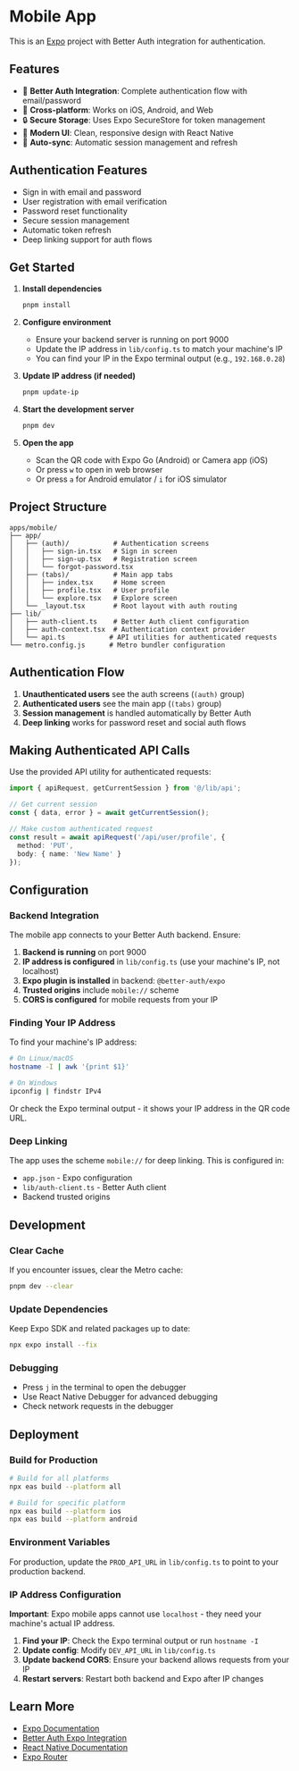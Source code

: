 # Mobile App

This is an [Expo](https://expo.dev) project with Better Auth integration for authentication.

## Features

- 🔐 **Better Auth Integration**: Complete authentication flow with email/password
- 📱 **Cross-platform**: Works on iOS, Android, and Web
- 🔒 **Secure Storage**: Uses Expo SecureStore for token management
- 🎨 **Modern UI**: Clean, responsive design with React Native
- 🔄 **Auto-sync**: Automatic session management and refresh

## Authentication Features

- Sign in with email and password
- User registration with email verification
- Password reset functionality
- Secure session management
- Automatic token refresh
- Deep linking support for auth flows

## Get Started

1. **Install dependencies**
   ```bash
   pnpm install
   ```

2. **Configure environment**
   - Ensure your backend server is running on port 9000
   - Update the IP address in `lib/config.ts` to match your machine's IP
   - You can find your IP in the Expo terminal output (e.g., `192.168.0.28`)

3. **Update IP address (if needed)**
   ```bash
   pnpm update-ip
   ```

4. **Start the development server**
   ```bash
   pnpm dev
   ```

5. **Open the app**
   - Scan the QR code with Expo Go (Android) or Camera app (iOS)
   - Or press `w` to open in web browser
   - Or press `a` for Android emulator / `i` for iOS simulator

## Project Structure

```
apps/mobile/
├── app/
│   ├── (auth)/           # Authentication screens
│   │   ├── sign-in.tsx   # Sign in screen
│   │   ├── sign-up.tsx   # Registration screen
│   │   └── forgot-password.tsx
│   ├── (tabs)/           # Main app tabs
│   │   ├── index.tsx     # Home screen
│   │   ├── profile.tsx   # User profile
│   │   └── explore.tsx   # Explore screen
│   └── _layout.tsx       # Root layout with auth routing
├── lib/
│   ├── auth-client.ts    # Better Auth client configuration
│   ├── auth-context.tsx  # Authentication context provider
│   └── api.ts           # API utilities for authenticated requests
└── metro.config.js      # Metro bundler configuration
```

## Authentication Flow

1. **Unauthenticated users** see the auth screens (`(auth)` group)
2. **Authenticated users** see the main app (`(tabs)` group)
3. **Session management** is handled automatically by Better Auth
4. **Deep linking** works for password reset and social auth flows

## Making Authenticated API Calls

Use the provided API utility for authenticated requests:

```typescript
import { apiRequest, getCurrentSession } from '@/lib/api';

// Get current session
const { data, error } = await getCurrentSession();

// Make custom authenticated request
const result = await apiRequest('/api/user/profile', {
  method: 'PUT',
  body: { name: 'New Name' }
});
```

## Configuration

### Backend Integration

The mobile app connects to your Better Auth backend. Ensure:

1. **Backend is running** on port 9000
2. **IP address is configured** in `lib/config.ts` (use your machine's IP, not localhost)
3. **Expo plugin is installed** in backend: `@better-auth/expo`
4. **Trusted origins** include `mobile://` scheme
5. **CORS is configured** for mobile requests from your IP

### Finding Your IP Address

To find your machine's IP address:
```bash
# On Linux/macOS
hostname -I | awk '{print $1}'

# On Windows
ipconfig | findstr IPv4
```

Or check the Expo terminal output - it shows your IP address in the QR code URL.

### Deep Linking

The app uses the scheme `mobile://` for deep linking. This is configured in:
- `app.json` - Expo configuration
- `lib/auth-client.ts` - Better Auth client
- Backend trusted origins

## Development

### Clear Cache

If you encounter issues, clear the Metro cache:
```bash
pnpm dev --clear
```

### Update Dependencies

Keep Expo SDK and related packages up to date:
```bash
npx expo install --fix
```

### Debugging

- Press `j` in the terminal to open the debugger
- Use React Native Debugger for advanced debugging
- Check network requests in the debugger

## Deployment

### Build for Production

```bash
# Build for all platforms
npx eas build --platform all

# Build for specific platform
npx eas build --platform ios
npx eas build --platform android
```

### Environment Variables

For production, update the `PROD_API_URL` in `lib/config.ts` to point to your production backend.

### IP Address Configuration

**Important**: Expo mobile apps cannot use `localhost` - they need your machine's actual IP address.

1. **Find your IP**: Check the Expo terminal output or run `hostname -I`
2. **Update config**: Modify `DEV_API_URL` in `lib/config.ts`
3. **Update backend CORS**: Ensure your backend allows requests from your IP
4. **Restart servers**: Restart both backend and Expo after IP changes

## Learn More

- [Expo Documentation](https://docs.expo.dev/)
- [Better Auth Expo Integration](https://better-auth.com/docs/integrations/expo)
- [React Native Documentation](https://reactnative.dev/)
- [Expo Router](https://docs.expo.dev/router/introduction/)